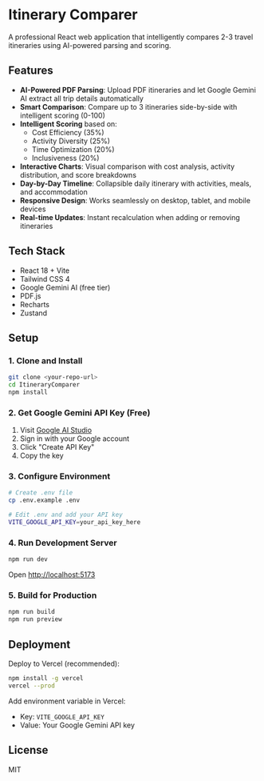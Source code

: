 # Itinerary Comparer

A professional React web application that intelligently compares 2-3 travel itineraries using AI-powered parsing and scoring.

## Features

- **AI-Powered PDF Parsing**: Upload PDF itineraries and let Google Gemini AI extract all trip details automatically
- **Smart Comparison**: Compare up to 3 itineraries side-by-side with intelligent scoring (0-100)
- **Intelligent Scoring** based on:
  - Cost Efficiency (35%)
  - Activity Diversity (25%)
  - Time Optimization (20%)
  - Inclusiveness (20%)
- **Interactive Charts**: Visual comparison with cost analysis, activity distribution, and score breakdowns
- **Day-by-Day Timeline**: Collapsible daily itinerary with activities, meals, and accommodation
- **Responsive Design**: Works seamlessly on desktop, tablet, and mobile devices
- **Real-time Updates**: Instant recalculation when adding or removing itineraries

## Tech Stack

- React 18 + Vite
- Tailwind CSS 4
- Google Gemini AI (free tier)
- PDF.js
- Recharts
- Zustand

## Setup

### 1. Clone and Install

```bash
git clone <your-repo-url>
cd ItineraryComparer
npm install
```

### 2. Get Google Gemini API Key (Free)

1. Visit [Google AI Studio](https://makersuite.google.com/app/apikey)
2. Sign in with your Google account
3. Click "Create API Key"
4. Copy the key

### 3. Configure Environment

```bash
# Create .env file
cp .env.example .env

# Edit .env and add your API key
VITE_GOOGLE_API_KEY=your_api_key_here
```

### 4. Run Development Server

```bash
npm run dev
```

Open [http://localhost:5173](http://localhost:5173)

### 5. Build for Production

```bash
npm run build
npm run preview
```

## Deployment

Deploy to Vercel (recommended):

```bash
npm install -g vercel
vercel --prod
```

Add environment variable in Vercel:
- Key: `VITE_GOOGLE_API_KEY`
- Value: Your Google Gemini API key

## License

MIT
